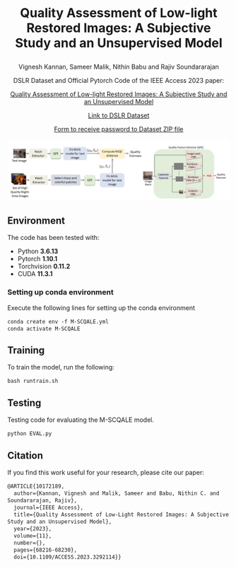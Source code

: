 # <p align="center">Quality Assessment of Low-light Restored Images: A Subjective Study and an Unsupervised Model</p>
<p align="center">
Vignesh Kannan, Sameer Malik, Nithin Babu and Rajiv Soundararajan
</p>

<p align="center">
<a> DSLR Dataset and Official Pytorch Code of the IEEE Access 2023 paper:</a><br>

<p align="center">
<a href="https://ieeexplore.ieee.org/stamp/stamp.jsp?tp=&arnumber=10172189">Quality Assessment of Low-light Restored Images: A Subjective Study and an Unsupervised Model</a>

<p align="center">
<a href="http://ece.iisc.ac.in/~rajivs/databases/DSLR.zip">Link to DSLR Dataset</a>
  
<p align="center">
<a href="https://docs.google.com/forms/d/e/1FAIpQLSfMO2dSZPTldyyHKoa5I4fYKleR5WtaHYYVukip-9NtKpi8OA/viewform?usp=sf_link">Form to receive password to Dataset ZIP file</a>


</p>

![Architecture](./M-SCQALE_block.JPG)
## Environment
The code has been tested with:
- Python **3.6.13**
- Pytorch **1.10.1**
- Torchvision **0.11.2**
- CUDA **11.3.1**



### Setting up conda environment
Execute the following lines for setting up the conda environment
```
conda create env -f M-SCQALE.yml
conda activate M-SCQALE
```

## Training

To train the model, run the following:
```
bash runtrain.sh
```
## Testing 
Testing code for evaluating the M-SCQALE model.
```
python EVAL.py
```

## Citation
If you find this work useful for your research, please cite our paper:
```
@ARTICLE{10172189,
  author={Kannan, Vignesh and Malik, Sameer and Babu, Nithin C. and Soundararajan, Rajiv},
  journal={IEEE Access}, 
  title={Quality Assessment of Low-Light Restored Images: A Subjective Study and an Unsupervised Model}, 
  year={2023},
  volume={11},
  number={},
  pages={68216-68230},
  doi={10.1109/ACCESS.2023.3292114}}
